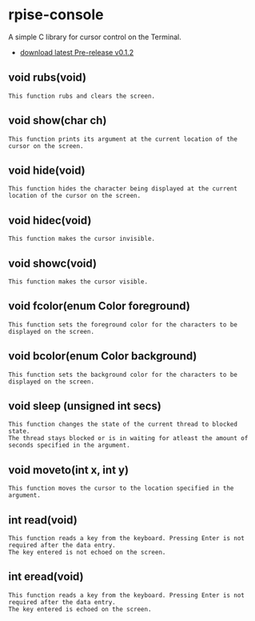 # rpise-console 

A simple C library for cursor control on the Terminal. 


* [download latest Pre-release v0.1.2](https://github.com/RajeshPatkarInstitute/RpISE-Terminal/releases/tag/v0.1.2)




## void rubs(void)

    This function rubs and clears the screen.

## void show(char ch)

    This function prints its argument at the current location of the cursor on the screen.  

## void hide(void)

    This function hides the character being displayed at the current location of the cursor on the screen.

## void hidec(void)

    This function makes the cursor invisible.

## void showc(void)

    This function makes the cursor visible.

## void fcolor(enum Color foreground)

    This function sets the foreground color for the characters to be displayed on the screen.

## void bcolor(enum Color background)

    This function sets the background color for the characters to be displayed on the screen. 

## void sleep (unsigned int secs)

    This function changes the state of the current thread to blocked state. 
    The thread stays blocked or is in waiting for atleast the amount of seconds specified in the argument.


## void moveto(int x, int y)

    This function moves the cursor to the location specified in the argument.

## int read(void)

    This function reads a key from the keyboard. Pressing Enter is not required after the data entry. 
    The key entered is not echoed on the screen.

## int eread(void)

    This function reads a key from the keyboard. Pressing Enter is not required after the data entry. 
    The key entered is echoed on the screen.
